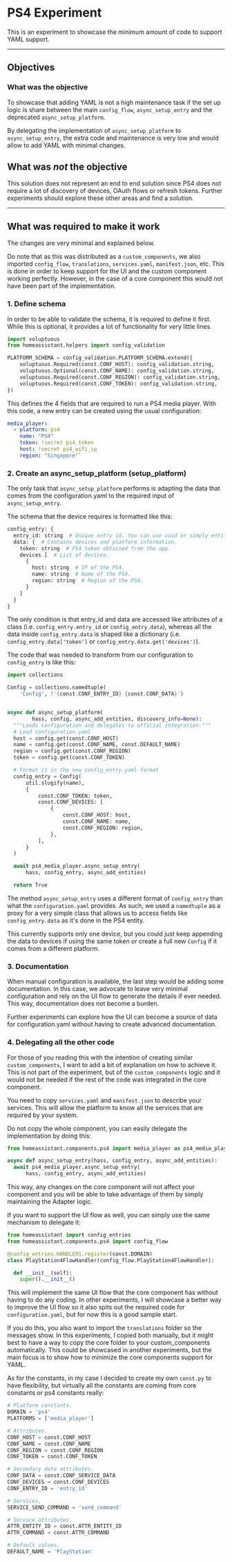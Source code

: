 # PS4 Experiment

This is an experiment to showcase the minimum amount of code to support YAML support.

---

## Objectives

### What was the objective

To showcase that adding YAML is not a high maintenance task if the set up logic is share between the main `config_flow`, `async_setup_entry` and the deprecated `async_setup_platform`.

By delegating the implementation of `async_setup_platform` to `async_setup_entry`, the extra code and maintenance is very low and would allow to add YAML with minimal changes.

## What was *not* the objective

This solution does not represent an end to end solution since PS4 does not require a lot of discovery of devices, OAuth flows or refresh tokens. Further experiments should explore these other areas and find a solution.

---

## What was required to make it work

The changes are very minimal and explained below.

Do note that as this was distributed as a `custom_components`, we also imported `config_flow`, `translations`, `services.yaml`, `manifest.json`, etc. This is done in order to keep support for the UI and the custom component working perfectly. However, in the case of a core component this would not have been part of the implementation.

### 1. Define schema

In order to be able to validate the schema, it is required to define it first. While this is optional, it provides a lot of functionality for very little lines.

```python
import voluptuous
from homeassistant.helpers import config_validation

PLATFORM_SCHEMA = config_validation.PLATFORM_SCHEMA.extend({
    voluptuous.Required(const.CONF_HOST): config_validation.string,
    voluptuous.Optional(const.CONF_NAME): config_validation.string,
    voluptuous.Required(const.CONF_REGION): config_validation.string,
    voluptuous.Required(const.CONF_TOKEN): config_validation.string,
})
```

This defines the 4 fields that are required to run a PS4 media player. With this code, a new entry can be created using the usual configuration:

```yaml
media_player:
  - platform: ps4
    name: "PS4"
    token: !secret ps4_token
    host: !secret ps4_wifi_ip
    region: "Singapore"`
```

### 2. Create an async_setup_platform (setup_platform)

The only task that `async_setup_platform` performs is adapting the data that comes from the configuration.yaml to the required input of `async_setup_entry`.

The schema that the device requires is formatted like this:

```python
config_entry: {
  entry_id: string  # Unique entry id. You can use uuid or simply entity id as it's unique.
  data: {  # Contains devices and platform information.
    token: string  # PS4 token obtained from the app.
    devices [  # List of devices.
      {
        host: string  # IP of the PS4.
        name: string  # Name of the PS4.
        region: string  # Region of the PS4.
      }
    ]
  }
}
```

The only condition is that entry_id and data are accessed like attributes of a class (i.e. `config_entry.entry_id` or `config_entry.data`), whereas all the data inside `config_entry.data` is shaped like a dictionary (i.e. `config_entry.data['token']` or `config_entry.data.get('devices')`).

The code that was needed to transform from our configuration to `config_entry` is like this:

```python
import collections

Config = collections.namedtuple(
    'Config', f'{const.CONF_ENTRY_ID} {const.CONF_DATA}')


async def async_setup_platform(
        hass, config, async_add_entities, discovery_info=None):
  """Loads configuration and delegates to official integration."""
  # Load configuration.yaml
  host = config.get(const.CONF_HOST)
  name = config.get(const.CONF_NAME, const.DEFAULT_NAME)
  region = config.get(const.CONF_REGION)
  token = config.get(const.CONF_TOKEN)

  # Format it in the new config_entry.yaml format
  config_entry = Config(
      util.slugify(name),
      {
          const.CONF_TOKEN: token,
          const.CONF_DEVICES: [
              {
                  const.CONF_HOST: host,
                  const.CONF_NAME: name,
                  const.CONF_REGION: region,
              },
          ],
      }
  )

  await ps4_media_player.async_setup_entry(
      hass, config_entry, async_add_entities)

  return True
```

The method `async_setup_entry` uses a different format of `config_entry` than what the `configuration.yaml` provides. As such, we used a `namedtuple` as a proxy for a very simple class that allows us to access fields like `config_entry.data` as it's done in the PS4 entity.

This currently supports only one device, but you could just keep appending the data to devices if using the same token or create a full new `Config` if it comes from a different platform.

### 3. Documentation

When manual configuration is available, the last step would be adding some documentation. In this case, we advocate to leave very minimal configuration and rely on the UI flow to generate the details if ever needed. This way, documentation does not become a burden.

Further experiments can explore how the UI can become a source of data for configuration.yaml without having to create advanced documentation.

### 4. Delegating all the other code

For those of you reading this with the intention of creating similar `custom_components`, I want to add a bit of explanation on how to achieve it. This is not part of the experiment, but of the `custom_components` logic and it would not be needed if the rest of the code was integrated in the core component.

You need to copy `services.yaml` and `manifest.json` to describe your services. This will allow the platform to know all the services that are required by your system.

Do not copy the whole component, you can easily delegate the implementation by doing this:

```python
from homeassistant.components.ps4 import media_player as ps4_media_player

async def async_setup_entry(hass, config_entry, async_add_entities):
  await ps4_media_player.async_setup_entry(
      hass, config_entry, async_add_entities)
```

This way, any changes on the core component will not affect your component and you will be able to take advantage of them by simply maintaining the Adapter logic.


If you want to support the UI flow as well, you can simply use the same mechanism to delegate it:

```python
from homeassistant import config_entries
from homeassistant.components.ps4 import config_flow

@config_entries.HANDLERS.register(const.DOMAIN)
class PlayStation4FlowHandler(config_flow.PlayStation4FlowHandler):

  def __init__(self):
    super().__init__()
```

This will implement the same UI flow that the core component has without having to do any coding. In other experiments, I will showcase a better way to improve the UI flow so it also spits out the required code for `configuration.yaml`, but for now this is a good sample start.

If you do this, you also want to import the `translations` folder so the messages show. In this experiments, I copied both manually, but it might best to have a way to copy the core folder to your custom_components automatically. This could be showcased in another experiments, but the main focus is to show how to minimize the core components support for YAML.

As for the constants, in my case I decided to create my own `const.py` to have flexibility, but virtually all the constants are coming from core constants or ps4 constants really:

```python
# Platform constants.
DOMAIN = 'ps4'
PLATFORMS = ['media_player']

# Attributes.
CONF_HOST = const.CONF_HOST
CONF_NAME = const.CONF_NAME
CONF_REGION = const.CONF_REGION
CONF_TOKEN = const.CONF_TOKEN

# Secondary data attributes.
CONF_DATA = const.CONF_SERVICE_DATA
CONF_DEVICES = const.CONF_DEVICES
CONF_ENTRY_ID = 'entry_id'

# Services.
SERVICE_SEND_COMMAND = 'send_command'

# Service attributes.
ATTR_ENTITY_ID = const.ATTR_ENTITY_ID
ATTR_COMMAND = const.ATTR_COMMAND

# Default values.
DEFAULT_NAME = 'PlayStation'
```
